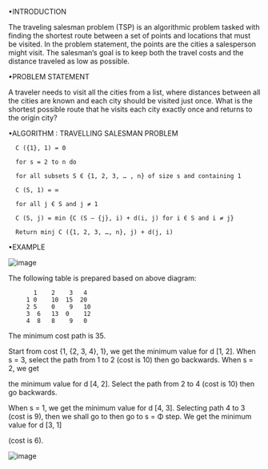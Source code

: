  •INTRODUCTION
 
 The traveling salesman problem (TSP) is an algorithmic problem tasked with finding the shortest route between a set of points and locations that must be visited. 
 In the problem statement, the points are the cities a salesperson might visit. The salesman‘s goal is to keep both the travel costs and the distance traveled as 
 low as possible.
 
 •PROBLEM STATEMENT
 
 A traveler needs to visit all the cities from a list, where distances between all the cities are known and each city should be visited just once. What is the
 shortest possible route that he visits each city exactly once and returns to the origin city?
 
•ALGORITHM : TRAVELLING SALESMAN PROBLEM
 
      C ({1}, 1) = 0  

      for s = 2 to n do

      for all subsets S Є {1, 2, 3, … , n} of size s and containing 1
   
      C (S, 1) = ∞
      
      for all j Є S and j ≠ 1
   
      C (S, j) = min {C (S – {j}, i) + d(i, j) for i Є S and i ≠ j} 
      
      Return minj C ({1, 2, 3, …, n}, j) + d(j, i) 
      
•EXAMPLE

![image](https://user-images.githubusercontent.com/59620280/214214981-746cd44a-1315-447a-ab7f-9ac9c612ada3.png)

The following table is prepared based on above diagram:

           1	2	 3	 4
         1 0	10	15	20
         2 5	0	 9	 10
         3	6	13	0	 12
         4	8	8	 9	 0 
         
The minimum cost path is 35.

Start from cost {1, {2, 3, 4}, 1}, we get the minimum value for d [1, 2]. When s = 3, select the path from 1 to 2 (cost is 10) then go backwards. When s = 2, we get

the minimum value for d [4, 2]. Select the path from 2 to 4 (cost is 10) then go backwards.

When s = 1, we get the minimum value for d [4, 3]. Selecting path 4 to 3 (cost is 9), then we shall go to then go to s = Φ step. We get the minimum value for d [3, 1]

(cost is 6).   

![image](https://user-images.githubusercontent.com/59620280/214215355-a850b9b8-b158-4795-8b09-02216f4b8b21.png)


 
